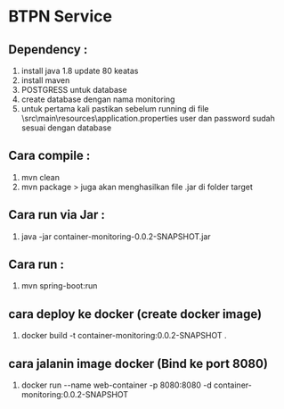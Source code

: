 # BTPN Service

## Dependency :
1. install java 1.8 update 80 keatas
2. install maven 
3. POSTGRESS untuk database
4. create database dengan nama monitoring
5. untuk pertama kali pastikan sebelum running di file \src\main\resources\application.properties user dan password sudah sesuai dengan database

## Cara compile :
1. mvn clean
2. mvn package > juga akan menghasilkan file .jar di folder target

## Cara run via Jar :
1. java -jar container-monitoring-0.0.2-SNAPSHOT.jar 

## Cara run :
1. mvn spring-boot:run

## cara deploy ke docker (create docker image)
1. docker build -t container-monitoring:0.0.2-SNAPSHOT .

## cara jalanin image docker (Bind ke port 8080)
1. docker run --name web-container -p 8080:8080 -d container-monitoring:0.0.2-SNAPSHOT
